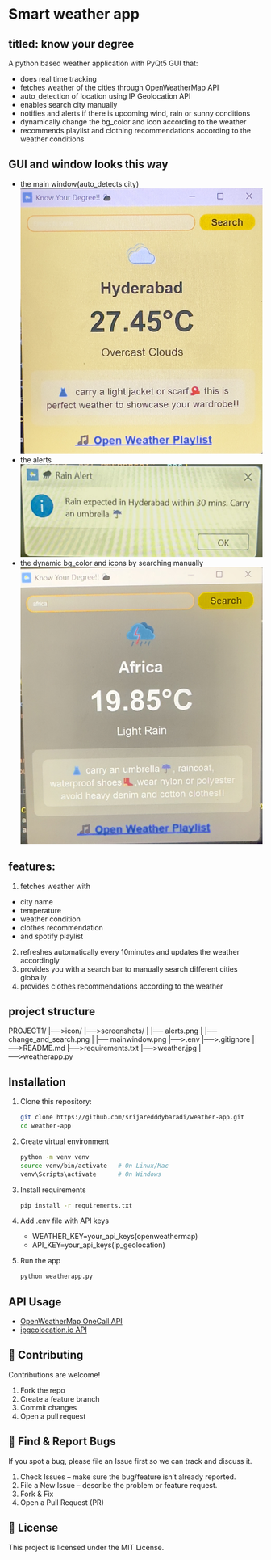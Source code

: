 # Smart weather app
## titled: know your degree
A python based weather application with PyQt5 GUI that:
- does real time tracking
- fetches weather of the cities through OpenWeatherMap API
- auto_detection of location using IP Geolocation API
- enables search city manually
- notifies and alerts if there is upcoming wind, rain or sunny conditions
- dynamically change the bg_color and icon according to the weather 
- recommends playlist and clothing recommendations according to the weather conditions

## GUI and window looks this way
- the main window(auto_detects city)
 ![Main Window](screenshots/mainwindow.png)
- the alerts 
![Alerts](screenshots/alerts.png)
- the dynamic bg_color and icons by searching manually
![Dynamic UI](screenshots/change_and_search.png)

## features:
1. fetches weather with 
  - city name 
  - temperature 
  - weather condition
  - clothes recommendation 
  - and spotify playlist
2. refreshes automatically every 10minutes and updates the weather accordingly
3. provides you with a search bar to manually search different cities globally
4. provides clothes recommendations according to the weather

## project structure 
PROJECT1/
|──>icon/
|──>screenshots/
|     |── alerts.png
|     |── change_and_search.png
|     |── mainwindow.png
|──>.env
|──>.gitignore
|──>README.md
|──>requirements.txt
|──>weather.jpg
|──>weatherapp.py

## Installation
1. Clone this repository:
   ```bash
   git clone https://github.com/srijaredddybaradi/weather-app.git
   cd weather-app

2. Create virtual environment
   ```bash
   python -m venv venv
   source venv/bin/activate   # On Linux/Mac
   venv\Scripts\activate      # On Windows

4. Install requirements
   ```bash
   pip install -r requirements.txt

6. Add .env file with API keys
   - WEATHER_KEY=your_api_keys(openweathermap)
   - API_KEY=your_api_keys(ip_geolocation)

7. Run the app
   ```bash
   python weatherapp.py

## API Usage
- [OpenWeatherMap OneCall API](https://openweathermap.org/api/one-call-api)
- [ipgeolocation.io API](https://ipgeolocation.io/)

## 🤝 Contributing
Contributions are welcome!  
1. Fork the repo  
2. Create a feature branch  
3. Commit changes  
4. Open a pull request

## 🐞 Find & Report Bugs  
If you spot a bug, please file an Issue first so we can track and discuss it.  
1. Check Issues – make sure the bug/feature isn’t already reported.  
2. File a New Issue – describe the problem or feature request.   
4. Fork & Fix  
5. Open a Pull Request (PR)

## 📜 License
This project is licensed under the MIT License.
